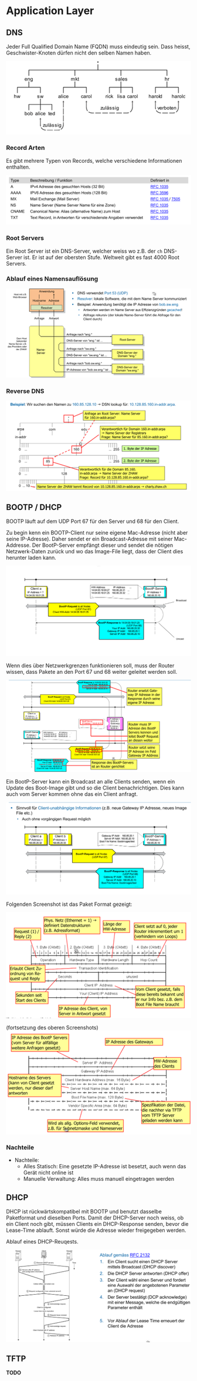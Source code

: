 # Application Layer

## DNS

Jeder Full Qualified Domain Name (FQDN) muss eindeutig sein. Dass heisst, Geschwister-Knoten dürfen nicht den selben Namen haben.

![image-20220509145752223](res/image-20220509145752223.png)

### Record Arten

Es gibt mehrere Typen von Records, welche verschiedene Informationen enthalten.

![image-20220509150918203](res/image-20220509150918203.png)

### Root Servers

Ein Root Server ist ein DNS-Server, welcher weiss wo z.B. der `ch` DNS-Server ist. Er ist auf der obersten Stufe. Weltweit gibt es fast 4000 Root Servers.

### Ablauf eines Namensauflösung

![image-20220509150309291](res/image-20220509150309291.png)

### Reverse DNS

![image-20220509151540327](res/image-20220509151540327.png)

## BOOTP / DHCP

BOOTP läuft auf dem UDP Port 67 für den Server und 68 für den Client.

Zu begin kenn ein BOOTP-Client nur seine eigene Mac-Adresse (nicht aber seine IP-Adresse). Daher sendet er ein Broadcast-Adresse mit seiner Mac-Addresse. Der BootP-Server empfängt dieser und sendet die nötigen Netzwerk-Daten zurück und wo das Image-File liegt, dass der Client dies herunter laden kann.

![image-20220509152126467](res/image-20220509152126467.png)

Wenn dies über Netzwerkgrenzen funktionieren soll, muss der Router wissen, dass Pakete an den Port 67 und 68 weiter geleitet werden soll.

![image-20220509152249481](res/image-20220509152249481.png)

Ein BootP-Server kann ein Broadcast an alle Clients senden, wenn ein Update des Boot-Image gibt und so die Client benachrichtigen. Dies kann auch vom Server kommen ohne das ein Client anfragt.

![image-20220509152427768](res/image-20220509152427768.png)

Folgenden Screenshot ist das Paket Format gezeigt:

![image-20220509152613248](res/image-20220509152613248.png)

(fortsetzung des oberen Screenshots)![image-20220509152704583](res/image-20220509152704583.png)

### Nachteile

* Nachteile:
  * Alles Statisch: Eine gesetzte IP-Adresse ist besetzt, auch wenn das Gerät nicht online ist
  * Manuelle Verwaltung: Alles muss manuell eingetragen werden

## DHCP

DHCP ist rückwärtskompatibel mit BOOTP und benutzt dasselbe Paketformat und dieselben Ports. Damit der DHCP-Server noch weiss, ob ein Client noch gibt, müssen Clients ein DHCP-Response senden, bevor die Lease-Time ablauft. Sonst würde die Adresse wieder freigegeben werden.

Ablauf eines DHCP-Reuqests.

![image-20220509153117412](res/image-20220509153117412.png)

## TFTP

**TODO**